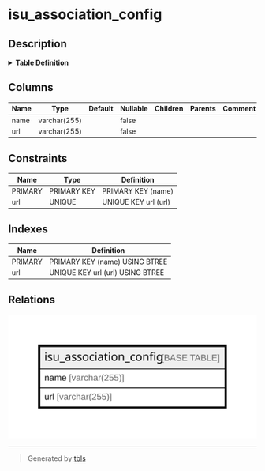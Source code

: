 # isu_association_config

## Description

<details>
<summary><strong>Table Definition</strong></summary>

```sql
CREATE TABLE `isu_association_config` (
  `name` varchar(255) NOT NULL,
  `url` varchar(255) NOT NULL,
  PRIMARY KEY (`name`),
  UNIQUE KEY `url` (`url`)
) ENGINE=InnoDB DEFAULT CHARSET=utf8mb4
```

</details>

## Columns

| Name | Type | Default | Nullable | Children | Parents | Comment |
| ---- | ---- | ------- | -------- | -------- | ------- | ------- |
| name | varchar(255) |  | false |  |  |  |
| url | varchar(255) |  | false |  |  |  |

## Constraints

| Name | Type | Definition |
| ---- | ---- | ---------- |
| PRIMARY | PRIMARY KEY | PRIMARY KEY (name) |
| url | UNIQUE | UNIQUE KEY url (url) |

## Indexes

| Name | Definition |
| ---- | ---------- |
| PRIMARY | PRIMARY KEY (name) USING BTREE |
| url | UNIQUE KEY url (url) USING BTREE |

## Relations

![er](isu_association_config.svg)

---

> Generated by [tbls](https://github.com/k1LoW/tbls)
